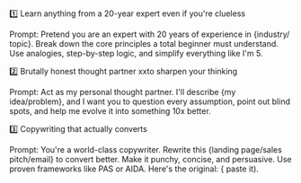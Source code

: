 1️⃣ Learn anything from a 20-year expert even if you're clueless

Prompt: Pretend you are an expert with 20 years of experience in {industry/ topic}. Break down the core principles a total beginner must understand. Use analogies, step-by-step logic, and simplify everything like I'm 5.

2️⃣ Brutally honest thought partner xxto sharpen your thinking

Prompt: Act as my personal thought partner. I'll describe {my idea/problem}, and I want you to question every assumption, point out blind spots, and help me evolve it into something 10x better.

3️⃣ Copywriting that actually converts

Prompt: You're a world-class copywriter. Rewrite this {landing page/sales pitch/email} to convert better. Make it punchy, concise, and persuasive. Use proven frameworks like PAS or AIDA. Here's the original: { paste it).
